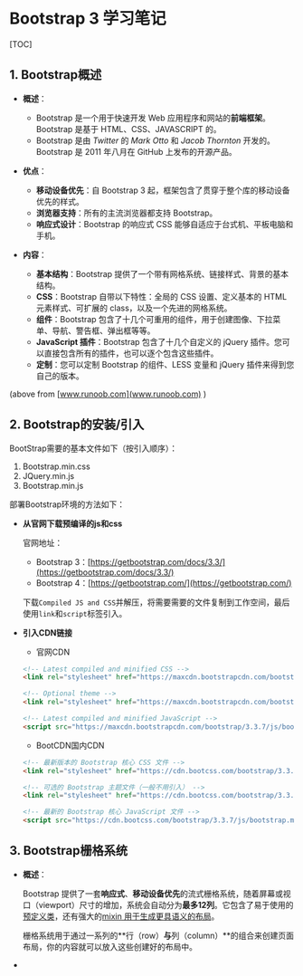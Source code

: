 # Bootstrap 3 学习笔记

[TOC]

## 1. Bootstrap概述

- **概述**：
  - Bootstrap 是一个用于快速开发 Web 应用程序和网站的**前端框架**。Bootstrap 是基于 HTML、CSS、JAVASCRIPT 的。
  - Bootstrap 是由 *Twitter* 的 *Mark Otto* 和 *Jacob Thornton* 开发的。Bootstrap 是 2011 年八月在 GitHub 上发布的开源产品。

- **优点**：
  - **移动设备优先**：自 Bootstrap 3 起，框架包含了贯穿于整个库的移动设备优先的样式。
  - **浏览器支持**：所有的主流浏览器都支持 Bootstrap。
  - **响应式设计**：Bootstrap 的响应式 CSS 能够自适应于台式机、平板电脑和手机。
- **内容**：
  - **基本结构**：Bootstrap 提供了一个带有网格系统、链接样式、背景的基本结构。
  - **CSS**：Bootstrap 自带以下特性：全局的 CSS 设置、定义基本的 HTML 元素样式、可扩展的 class，以及一个先进的网格系统。
  - **组件**：Bootstrap 包含了十几个可重用的组件，用于创建图像、下拉菜单、导航、警告框、弹出框等等。
  - **JavaScript 插件**：Bootstrap 包含了十几个自定义的 jQuery 插件。您可以直接包含所有的插件，也可以逐个包含这些插件。
  - **定制**：您可以定制 Bootstrap 的组件、LESS 变量和 jQuery 插件来得到您自己的版本。

(above from [www.runoob.com](www.runoob.com) )



## 2. Bootstrap的安装/引入

BootStrap需要的基本文件如下（按引入顺序）：

1. Bootstrap.min.css
2. JQuery.min.js
3. Bootstrap.min.js

部署Bootstrap环境的方法如下：

- **从官网下载预编译的js和css** 

  官网地址：

  - Bootstrap 3：[https://getbootstrap.com/docs/3.3/](https://getbootstrap.com/docs/3.3/) 
  - Bootstrap 4：[https://getbootstrap.com/](https://getbootstrap.com/) 

  下载`Compiled JS and CSS`并解压，将需要需要的文件复制到工作空间，最后使用`link`和`script`标签引入。

- **引入CDN链接** 

  - 官网CDN

  ```html
  <!-- Latest compiled and minified CSS -->
  <link rel="stylesheet" href="https://maxcdn.bootstrapcdn.com/bootstrap/3.3.7/css/bootstrap.min.css" integrity="sha384-BVYiiSIFeK1dGmJRAkycuHAHRg32OmUcww7on3RYdg4Va+PmSTsz/K68vbdEjh4u" crossorigin="anonymous">
  
  <!-- Optional theme -->
  <link rel="stylesheet" href="https://maxcdn.bootstrapcdn.com/bootstrap/3.3.7/css/bootstrap-theme.min.css" integrity="sha384-rHyoN1iRsVXV4nD0JutlnGaslCJuC7uwjduW9SVrLvRYooPp2bWYgmgJQIXwl/Sp" crossorigin="anonymous">
  
  <!-- Latest compiled and minified JavaScript -->
  <script src="https://maxcdn.bootstrapcdn.com/bootstrap/3.3.7/js/bootstrap.min.js" integrity="sha384-Tc5IQib027qvyjSMfHjOMaLkfuWVxZxUPnCJA7l2mCWNIpG9mGCD8wGNIcPD7Txa" crossorigin="anonymous"></script>
  ```

  - BootCDN国内CDN

  ```html
  <!-- 最新版本的 Bootstrap 核心 CSS 文件 -->
  <link rel="stylesheet" href="https://cdn.bootcss.com/bootstrap/3.3.7/css/bootstrap.min.css" integrity="sha384-BVYiiSIFeK1dGmJRAkycuHAHRg32OmUcww7on3RYdg4Va+PmSTsz/K68vbdEjh4u" crossorigin="anonymous">
  
  <!-- 可选的 Bootstrap 主题文件（一般不用引入） -->
  <link rel="stylesheet" href="https://cdn.bootcss.com/bootstrap/3.3.7/css/bootstrap-theme.min.css" integrity="sha384-rHyoN1iRsVXV4nD0JutlnGaslCJuC7uwjduW9SVrLvRYooPp2bWYgmgJQIXwl/Sp" crossorigin="anonymous">
  
  <!-- 最新的 Bootstrap 核心 JavaScript 文件 -->
  <script src="https://cdn.bootcss.com/bootstrap/3.3.7/js/bootstrap.min.js" integrity="sha384-Tc5IQib027qvyjSMfHjOMaLkfuWVxZxUPnCJA7l2mCWNIpG9mGCD8wGNIcPD7Txa" crossorigin="anonymous"></script>
  ```


## 3. Bootstrap栅格系统

- **概述**：

  Bootstrap 提供了一套**响应式**、**移动设备优先**的流式栅格系统，随着屏幕或视口（viewport）尺寸的增加，系统会自动分为**最多12列**。它包含了易于使用的[预定义类](https://v3.bootcss.com/css/#grid-example-basic)，还有强大的[mixin 用于生成更具语义的布局](https://v3.bootcss.com/css/#grid-less)。

  栅格系统用于通过一系列的**行（row）**与**列（column）**的组合来创建页面布局，你的内容就可以放入这些创建好的布局中。

- 